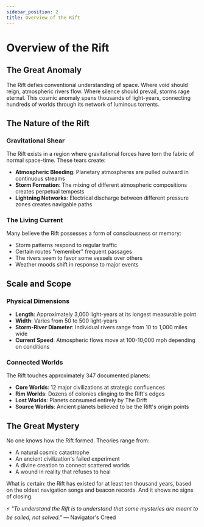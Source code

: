 ```yaml
---
sidebar_position: 2
title: Overview of the Rift
---
```


# Overview of the Rift

## The Great Anomaly

The Rift defies conventional understanding of space. Where void should reign, atmospheric rivers flow. Where silence should prevail, storms rage eternal. This cosmic anomaly spans thousands of light-years, connecting hundreds of worlds through its network of luminous torrents.

## The Nature of the Rift

### Gravitational Shear
The Rift exists in a region where gravitational forces have torn the fabric of normal space-time. These tears create:
- **Atmospheric Bleeding**: Planetary atmospheres are pulled outward in continuous streams
- **Storm Formation**: The mixing of different atmospheric compositions creates perpetual tempests
- **Lightning Networks**: Electrical discharge between different pressure zones creates navigable paths

### The Living Current
Many believe the Rift possesses a form of consciousness or memory:
- Storm patterns respond to regular traffic
- Certain routes "remember" frequent passages
- The rivers seem to favor some vessels over others
- Weather moods shift in response to major events

## Scale and Scope

### Physical Dimensions
- **Length**: Approximately 3,000 light-years at its longest measurable point
- **Width**: Varies from 50 to 500 light-years
- **Storm-River Diameter**: Individual rivers range from 10 to 1,000 miles wide
- **Current Speed**: Atmospheric flows move at 100-10,000 mph depending on conditions

### Connected Worlds
The Rift touches approximately 347 documented planets:
- **Core Worlds**: 12 major civilizations at strategic confluences
- **Rim Worlds**: Dozens of colonies clinging to the Rift's edges
- **Lost Worlds**: Planets consumed entirely by The Drift
- **Source Worlds**: Ancient planets believed to be the Rift's origin points

## The Great Mystery

No one knows how the Rift formed. Theories range from:
- A natural cosmic catastrophe
- An ancient civilization's failed experiment
- A divine creation to connect scattered worlds
- A wound in reality that refuses to heal

What is certain: the Rift has existed for at least ten thousand years, based on the oldest navigation songs and beacon records. And it shows no signs of closing.

⚡ *"To understand the Rift is to understand that some mysteries are meant to be sailed, not solved."* — Navigator's Creed